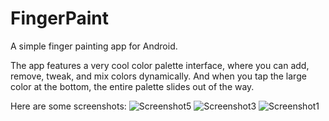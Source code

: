 FingerPaint
===========

A simple finger painting app for Android.

The app features a very cool color palette interface, where you can add, remove, tweak, and mix colors dynamically. And when you tap the large color at the bottom, the entire palette slides out of the way.

Here are some screenshots:
![Screenshot5](https://raw.github.com/kevinavery/FingerPaint/master/screenshot5.png)
![Screenshot3](https://raw.github.com/kevinavery/FingerPaint/master/screenshot3.png)
![Screenshot1](https://raw.github.com/kevinavery/FingerPaint/master/screenshot1.png)